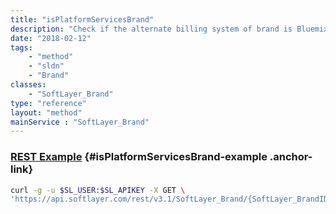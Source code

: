 ```yaml
---
title: "isPlatformServicesBrand"
description: "Check if the alternate billing system of brand is Bluemix. "
date: "2018-02-12"
tags:
    - "method"
    - "sldn"
    - "Brand"
classes:
    - "SoftLayer_Brand"
type: "reference"
layout: "method"
mainService : "SoftLayer_Brand"
---
```


### [REST Example](#isPlatformServicesBrand-example) <a href="/article/rest/"><i class="fas fa-question"></i></a> {#isPlatformServicesBrand-example .anchor-link} 
```bash
curl -g -u $SL_USER:$SL_APIKEY -X GET \
'https://api.softlayer.com/rest/v3.1/SoftLayer_Brand/{SoftLayer_BrandID}/isPlatformServicesBrand'
```
